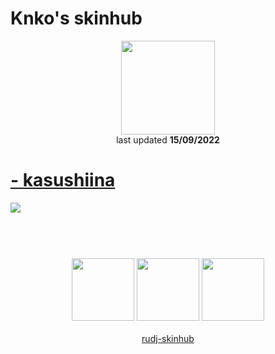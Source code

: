 # Knko's skinhub
<p align="center">
<a href="https://twitter.com/knko21505584">
  <img src="https://i.imgur.com/XNnOy72.jpeg"  
       width="150"
       height="150"></a>
<br>
last updated <b>15/09/2022</b>
</p>

# [- kasushiina](https://github.com/rudj-skinhub/woal/raw/tyfh/mahmood/HABIBI%20boop.osk)
[![](https://osu.ppy.sh/ss/18127492/45d4)](https://github.com/rudj-skinhub/woal/raw/tyfh/mahmood/HABIBI%20boop.osk)

#
<p align="center">
  <br></br>
  <a href="https://www.twitch.tv/mahmood789">
  <img src="https://i.imgur.com/HM030lk.png" 
       width="100" 
       height="100"></a>
  <a href="https://www.youtube.com/channel/UCygux1fzHoMSLVFVfgE_3sw">
  <img src="https://i.imgur.com/YWbDUUy.png"  
       width="100" 
       height="100"></a>
  <a href="https://twitter.com/InnyNips">
  <img src="https://i.imgur.com/PUQ5uWf.png" 
       width="100" 
       height="100"></a>
  <br></br>
  <a href="README.md">rudj-skinhub</a>
 </p>
